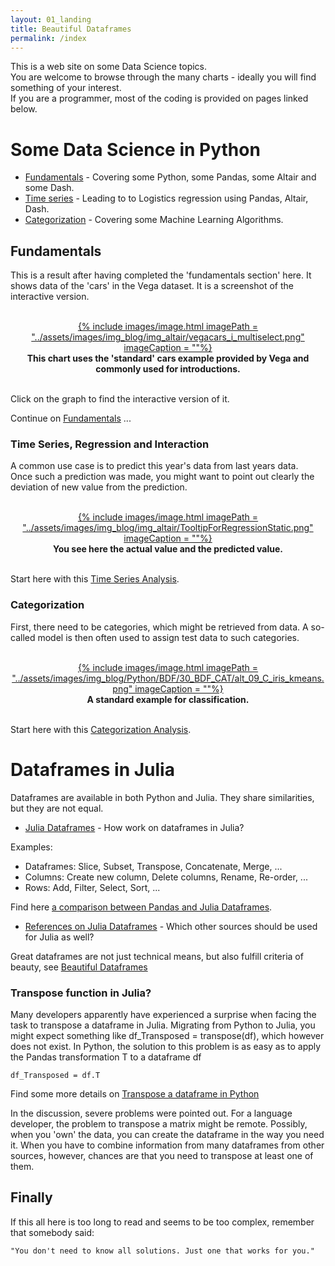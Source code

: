 ```yaml
---
layout: 01_landing
title: Beautiful Dataframes
permalink: /index
---
```




This is a web site on some Data Science topics.<br>
You are welcome to browse through the many charts - ideally you will find something of your interest.<br>
If you are a programmer, most of the coding is provided on pages linked below.<br>


# Some Data Science in Python

- [Fundamentals](fundamentals) - Covering some Python, some Pandas, some Altair and some Dash.
- [Time series](time_series_story) - Leading to to Logistics regression using Pandas, Altair, Dash.
- [Categorization](cat_story) - Covering some Machine Learning Algorithms.


## Fundamentals

This is a result after having completed the 'fundamentals section' here. 
It shows data of the 'cars' in the Vega dataset. It is a screenshot of the interactive version.

<br>
<center>
<a href="vega_cars_multi_selection">
{% include images/image.html imagePath = "../assets/images/img_blog/img_altair/vegacars_i_multiselect.png" imageCaption =  ""%}
</a>
<br><b>
This chart uses the 'standard' cars example provided by Vega and commonly used for introductions.
</b><br>
</center>
<br>

Click on the graph to find the interactive version of it.

Continue on [Fundamentals](fundamentals) ... 


### Time Series, Regression and Interaction

A common use case is to predict this year's data from last years data. <br>
Once such a prediction was made, you might want to point out clearly the deviation of new value from the prediction. 

<br>
<center>
<a href="time_series_tooltip">
{% include images/image.html imagePath = "../assets/images/img_blog/img_altair/TooltipForRegressionStatic.png" imageCaption =  ""%}
</a>
<br><b>
You see here the actual value and the predicted value. 
</b><br>
</center>
<br>


 Start here with this [Time Series Analysis](time_series_starter).

### Categorization

First, there need to be categories, which might be retrieved from data. 
A so-called model is then often used to assign test data to such categories.

<br>
<center>
<a href="time_series_tooltip">
{% include images/image.html imagePath = "../assets/images/img_blog/Python/BDF/30_BDF_CAT/alt_09_C_iris_kmeans.png" imageCaption =  ""%}
</a>
<br><b>
A standard example for classification.
</b><br>
</center>
<br>

Start here with this [Categorization Analysis](cat_story).




# Dataframes in Julia

Dataframes are available in both Python and Julia. They share similarities, but they are not equal. 

- [Julia Dataframes](julia_df) - How work on dataframes in Julia?

Examples:
- Dataframes: Slice, Subset, Transpose, Concatenate, Merge, ...
- Columns: Create new column, Delete columns, Rename, Re-order, ...
- Rows: Add, Filter, Select, Sort, ...

Find here [a comparison between Pandas and Julia Dataframes]().

- [References on Julia Dataframes](julia_references) - Which other sources should be used for Julia as well?

Great dataframes are not just technical means, but also fulfill criteria of beauty, see [Beautiful Dataframes](beautiful_dataframes)



### Transpose function in Julia?

Many developers apparently have experienced a surprise when facing the task to transpose a dataframe in Julia. 
Migrating from Python to Julia, you might expect something like df_Transposed = transpose(df), which however does not exist.
In Python, the solution to this problem is as easy as to apply the Pandas transformation T to a dataframe df

>
    df_Transposed = df.T

Find some more details on [Transpose a dataframe in Python](pandas_transpose)

In the discussion, severe problems were pointed out. For a language developer, the problem to transpose a matrix might be remote. Possibly, when you 'own' the data, you can create the dataframe in the way you need it. When you have to combine information from many dataframes from other sources, however, chances are that you need to transpose at least one of them.



## Finally

If this all here is too long to read and seems to be too complex, remember that somebody said:

>
    "You don't need to know all solutions. Just one that works for you."
    